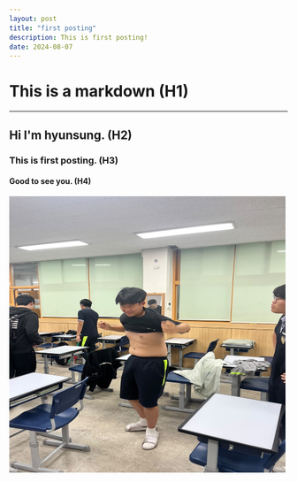 ```yaml
---
layout: post
title: "first posting"
description: This is first posting!
date: 2024-08-07
---
```


# This is a **markdown** (H1)
***
## Hi I'm hyunsung. (H2)
### This is first posting. (H3)
#### Good to see you. (H4)

<img src="hhhhh.jpg" width="500px" height="500px">